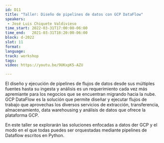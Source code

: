 ```yaml
---
id: D11
title: "Taller: Diseño de pipelines de datos con GCP DataFlow"
speakers:
 - José Luis Chiquete Valdivieso
time_start: 2022-03-31T17:00:00-06:00
time_end:   2021-03-31T18:20:00-06:00
block: d-2022
slot: 11
format: 
language: 
track: workshop
tags:
video: https://youtu.be/9UKxpK5-AZU

---
```


El diseño y ejecución de pipelines de flujos de datos desde sus múltiples fuentes hasta su ingesta y análisis es un requerimiento cada vez más apremiante para los negocios que se encuentran migrando hacia la nube. GCP DataFlow es la solución que permite diseñar y ejecutar flujos de trabajo que aprovechas los diversos servicios de extracción, transferencia, almacenamiento, data warehousing y análisis de datos que ofrece la plataforma GCP.

En este taller se explorarán las soluciones enfocadas a datos der GCP  y el modo en el que todas puedes ser orquestadas mediante pipelines de Dataflow escritos en Python.
